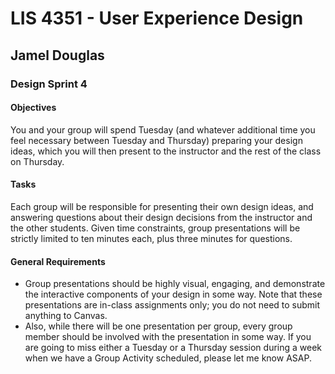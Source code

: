 # LIS 4351 - User Experience Design

## Jamel Douglas

### Design Sprint 4

#### Objectives 
You and your group will spend Tuesday (and whatever additional time you feel necessary between Tuesday and Thursday) preparing your design ideas, which you will then present to the instructor and the rest of the class on Thursday.

#### Tasks
Each group will be responsible for presenting their own design ideas, and answering questions about their design decisions from the instructor and the other students. Given time constraints, group presentations will be strictly limited to ten minutes each, plus three minutes for questions.

#### General Requirements
- Group presentations should be highly visual, engaging, and demonstrate the interactive components of your design in some way. Note that these presentations are in-class assignments only; you do not need to submit anything to Canvas.
- Also, while there will be one presentation per group, every group member should be involved with the presentation in some way. If you are going to miss either a Tuesday or a Thursday session during a week when we have a Group Activity scheduled, please let me know ASAP.